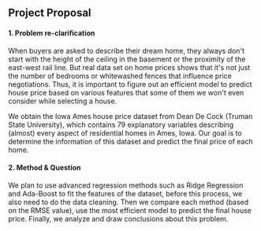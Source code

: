 ## Project Proposal

#### 1. Problem re-clarification

When buyers are asked to describe their dream home, they always don't start with the height of the ceiling in the basement or the proximity of the east-west rail line. But real data set on home prices shows that it's not just the number of bedrooms or whitewashed fences that influence price negotiations. Thus, it is important to figure out an efficient model to predict house price based on various features that some of them we won't even consider while selecting a house.

We obtain the Iowa Ames house price dataset from Dean De Cock (Truman State University), which contains 79 explanatory variables describing (almost) every aspect of residential homes in Ames, Iowa. Our goal is to determine the information of this dataset and predict the final price of each home.

#### 2. Method & Question

We plan to use advanced regression methods such as Ridge Regression and Ada-Boost to fit the features of the dataset, before this process, we also need to do the data cleaning. Then we compare each method (based on the RMSE value), use the most efficient model to predict the final house price. Finally, we analyze and draw conclusions about this problem.

